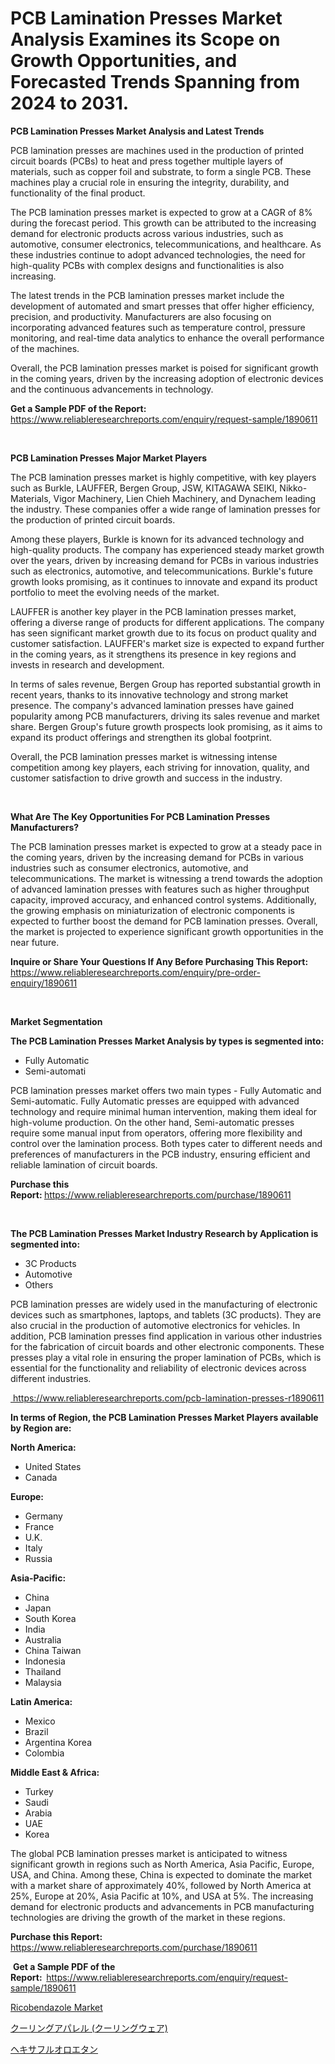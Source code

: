 <p><h1>PCB Lamination Presses Market Analysis Examines its Scope on Growth Opportunities, and Forecasted Trends Spanning from 2024 to 2031.</h1></p><p><strong>PCB Lamination Presses Market Analysis and Latest Trends</strong></p>
<p><p>PCB lamination presses are machines used in the production of printed circuit boards (PCBs) to heat and press together multiple layers of materials, such as copper foil and substrate, to form a single PCB. These machines play a crucial role in ensuring the integrity, durability, and functionality of the final product.</p><p>The PCB lamination presses market is expected to grow at a CAGR of 8% during the forecast period. This growth can be attributed to the increasing demand for electronic products across various industries, such as automotive, consumer electronics, telecommunications, and healthcare. As these industries continue to adopt advanced technologies, the need for high-quality PCBs with complex designs and functionalities is also increasing.</p><p>The latest trends in the PCB lamination presses market include the development of automated and smart presses that offer higher efficiency, precision, and productivity. Manufacturers are also focusing on incorporating advanced features such as temperature control, pressure monitoring, and real-time data analytics to enhance the overall performance of the machines.</p><p>Overall, the PCB lamination presses market is poised for significant growth in the coming years, driven by the increasing adoption of electronic devices and the continuous advancements in technology.</p></p>
<p><strong>Get a Sample PDF of the Report:&nbsp;</strong> <a href="https://www.reliableresearchreports.com/enquiry/request-sample/1890611">https://www.reliableresearchreports.com/enquiry/request-sample/1890611</a></p>
<p>&nbsp;</p>
<p><strong>PCB Lamination Presses Major Market Players</strong></p>
<p><p>The PCB lamination presses market is highly competitive, with key players such as Burkle, LAUFFER, Bergen Group, JSW, KITAGAWA SEIKI, Nikko-Materials, Vigor Machinery, Lien Chieh Machinery, and Dynachem leading the industry. These companies offer a wide range of lamination presses for the production of printed circuit boards.</p><p>Among these players, Burkle is known for its advanced technology and high-quality products. The company has experienced steady market growth over the years, driven by increasing demand for PCBs in various industries such as electronics, automotive, and telecommunications. Burkle's future growth looks promising, as it continues to innovate and expand its product portfolio to meet the evolving needs of the market.</p><p>LAUFFER is another key player in the PCB lamination presses market, offering a diverse range of products for different applications. The company has seen significant market growth due to its focus on product quality and customer satisfaction. LAUFFER's market size is expected to expand further in the coming years, as it strengthens its presence in key regions and invests in research and development.</p><p>In terms of sales revenue, Bergen Group has reported substantial growth in recent years, thanks to its innovative technology and strong market presence. The company's advanced lamination presses have gained popularity among PCB manufacturers, driving its sales revenue and market share. Bergen Group's future growth prospects look promising, as it aims to expand its product offerings and strengthen its global footprint.</p><p>Overall, the PCB lamination presses market is witnessing intense competition among key players, each striving for innovation, quality, and customer satisfaction to drive growth and success in the industry.</p></p>
<p>&nbsp;</p>
<p><strong>What Are The Key Opportunities For PCB Lamination Presses Manufacturers?</strong></p>
<p><p>The PCB lamination presses market is expected to grow at a steady pace in the coming years, driven by the increasing demand for PCBs in various industries such as consumer electronics, automotive, and telecommunications. The market is witnessing a trend towards the adoption of advanced lamination presses with features such as higher throughput capacity, improved accuracy, and enhanced control systems. Additionally, the growing emphasis on miniaturization of electronic components is expected to further boost the demand for PCB lamination presses. Overall, the market is projected to experience significant growth opportunities in the near future.</p></p>
<p><strong>Inquire or Share Your Questions If Any Before Purchasing This Report:</strong> <a href="https://www.reliableresearchreports.com/enquiry/pre-order-enquiry/1890611">https://www.reliableresearchreports.com/enquiry/pre-order-enquiry/1890611</a></p>
<p>&nbsp;</p>
<p><strong>Market Segmentation</strong></p>
<p><strong>The PCB Lamination Presses Market Analysis by types is segmented into:</strong></p>
<p><ul><li>Fully Automatic</li><li>Semi-automati</li></ul></p>
<p><p>PCB lamination presses market offers two main types - Fully Automatic and Semi-automatic. Fully Automatic presses are equipped with advanced technology and require minimal human intervention, making them ideal for high-volume production. On the other hand, Semi-automatic presses require some manual input from operators, offering more flexibility and control over the lamination process. Both types cater to different needs and preferences of manufacturers in the PCB industry, ensuring efficient and reliable lamination of circuit boards.</p></p>
<p><strong>Purchase this Report:&nbsp;</strong><a href="https://www.reliableresearchreports.com/purchase/1890611">https://www.reliableresearchreports.com/purchase/1890611</a></p>
<p>&nbsp;</p>
<p><strong>The PCB Lamination Presses Market Industry Research by Application is segmented into:</strong></p>
<p><ul><li>3C Products</li><li>Automotive</li><li>Others</li></ul></p>
<p><p>PCB lamination presses are widely used in the manufacturing of electronic devices such as smartphones, laptops, and tablets (3C products). They are also crucial in the production of automotive electronics for vehicles. In addition, PCB lamination presses find application in various other industries for the fabrication of circuit boards and other electronic components. These presses play a vital role in ensuring the proper lamination of PCBs, which is essential for the functionality and reliability of electronic devices across different industries.</p></p>
<p><a href="https://www.reliableresearchreports.com/pcb-lamination-presses-r1890611">&nbsp;https://www.reliableresearchreports.com/pcb-lamination-presses-r1890611</a></p>
<p><strong>In terms of Region, the PCB Lamination Presses Market Players available by Region are:</strong></p>
<p>
    <p> <strong> North America: </strong>
        <ul>
            <li>United States</li>
            <li>Canada</li>
        </ul>
        </p> 
    <p> <strong> Europe: </strong>
        <ul>
            <li>Germany</li>
            <li>France</li>
            <li>U.K.</li>
            <li>Italy</li>
            <li>Russia</li>
        </ul>
        </p> 
    <p> <strong> Asia-Pacific: </strong>
        <ul>
            <li>China</li>
            <li>Japan</li>
            <li>South Korea</li>
            <li>India</li>
            <li>Australia</li>
            <li>China Taiwan</li>
            <li>Indonesia</li>
            <li>Thailand</li>
            <li>Malaysia</li>
        </ul>
        </p> 
    <p> <strong> Latin America: </strong>
        <ul>
            <li>Mexico</li>
            <li>Brazil</li>
            <li>Argentina Korea</li>
            <li>Colombia</li>
        </ul>
        </p> 
    <p> <strong> Middle East & Africa: </strong>
        <ul>
            <li>Turkey</li>
            <li>Saudi</li>
            <li>Arabia</li>
            <li>UAE</li>
            <li>Korea</li>
        </ul>
    </p>
    </p>
<p><p>The global PCB lamination presses market is anticipated to witness significant growth in regions such as North America, Asia Pacific, Europe, USA, and China. Among these, China is expected to dominate the market with a market share of approximately 40%, followed by North America at 25%, Europe at 20%, Asia Pacific at 10%, and USA at 5%. The increasing demand for electronic products and advancements in PCB manufacturing technologies are driving the growth of the market in these regions.</p></p>
<p><strong>Purchase this Report: </strong><a href="https://www.reliableresearchreports.com/purchase/1890611">https://www.reliableresearchreports.com/purchase/1890611</a></p>
<p>&nbsp;<strong>Get a Sample PDF of the Report:&nbsp;&nbsp;</strong><a href="https://www.reliableresearchreports.com/enquiry/request-sample/1890611">https://www.reliableresearchreports.com/enquiry/request-sample/1890611</a></p>
<p><strong></strong></p>
<p><p><a href="https://issuu.com/reportprime-2/docs/ricobendazole-market-size-2030.pptx">Ricobendazole Market</a></p><p><a href="https://github.com/leigh4852023/Market-Research-Report-List-1/blob/main/553064044717.md">クーリングアパレル (クーリングウェア)</a></p><p><a href="https://github.com/alyle7648/Market-Research-Report-List-1/blob/main/251491444716.md">ヘキサフルオロエタン</a></p></p>